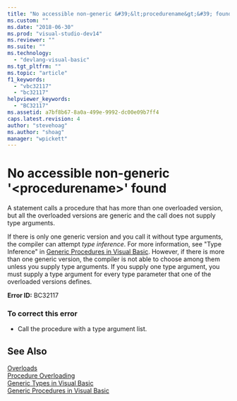 ```yaml
---
title: "No accessible non-generic &#39;&lt;procedurename&gt;&#39; found | Microsoft Docs"
ms.custom: ""
ms.date: "2018-06-30"
ms.prod: "visual-studio-dev14"
ms.reviewer: ""
ms.suite: ""
ms.technology: 
  - "devlang-visual-basic"
ms.tgt_pltfrm: ""
ms.topic: "article"
f1_keywords: 
  - "vbc32117"
  - "bc32117"
helpviewer_keywords: 
  - "BC32117"
ms.assetid: a7bf8b67-8a0a-499e-9992-dc00e09b7ff4
caps.latest.revision: 4
author: "stevehoag"
ms.author: "shoag"
manager: "wpickett"
---
```

# No accessible non-generic &#39;&lt;procedurename&gt;&#39; found
A statement calls a procedure that has more than one overloaded version, but all the overloaded versions are generic and the call does not supply type arguments.  
  
 If there is only one generic version and you call it without type arguments, the compiler can attempt *type inference*. For more information, see "Type Inference" in [Generic Procedures in Visual Basic](../Topic/Generic%20Procedures%20in%20Visual%20Basic.md). However, if there is more than one generic version, the compiler is not able to choose among them unless you supply type arguments. If you supply one type argument, you must supply a type argument for every type parameter that one of the overloaded versions defines.  
  
 **Error ID:** BC32117  
  
### To correct this error  
  
-   Call the procedure with a type argument list.  
  
## See Also  
 [Overloads](../Topic/Overloads%20\(Visual%20Basic\).md)   
 [Procedure Overloading](../Topic/Procedure%20Overloading%20\(Visual%20Basic\).md)   
 [Generic Types in Visual Basic](../Topic/Generic%20Types%20in%20Visual%20Basic%20\(Visual%20Basic\).md)   
 [Generic Procedures in Visual Basic](../Topic/Generic%20Procedures%20in%20Visual%20Basic.md)